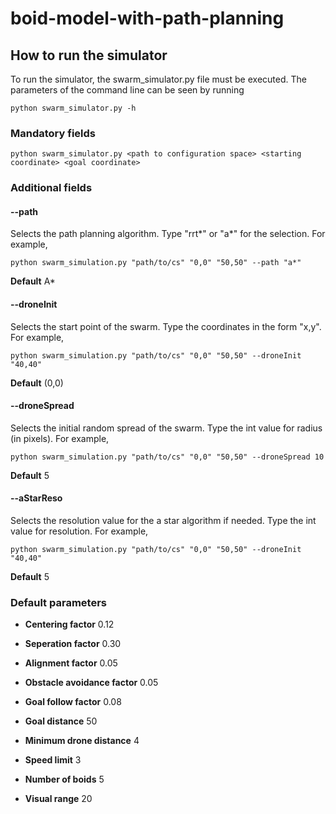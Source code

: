 # boid-model-with-path-planning

## How to run the simulator

To run the simulator, the swarm_simulator.py file must be executed. The parameters of the command line can be seen by running

```
python swarm_simulator.py -h
```

### Mandatory fields

```
python swarm_simulator.py <path to configuration space> <starting coordinate> <goal coordinate>
```

### Additional fields

#### --path
Selects the path planning algorithm. Type "rrt*" or "a*" for the selection. For example,
```
python swarm_simulation.py "path/to/cs" "0,0" "50,50" --path "a*"
```
**Default** A*

#### --droneInit
Selects the start point of the swarm. Type the coordinates in the form "x,y". For example,
```
python swarm_simulation.py "path/to/cs" "0,0" "50,50" --droneInit "40,40"
```
**Default** (0,0)

#### --droneSpread
Selects the initial random spread of the swarm. Type the int value for radius (in pixels). For example,
```
python swarm_simulation.py "path/to/cs" "0,0" "50,50" --droneSpread 10
```
**Default** 5

#### --aStarReso
Selects the resolution value for the a star algorithm if needed. Type the int value for resolution. For example,
```
python swarm_simulation.py "path/to/cs" "0,0" "50,50" --droneInit "40,40"
```
**Default** 5

### Default parameters

- **Centering factor** 0.12

- **Seperation factor** 0.30

- **Alignment factor** 0.05

- **Obstacle avoidance factor** 0.05

- **Goal follow factor** 0.08

- **Goal distance** 50

- **Minimum drone distance** 4

- **Speed limit** 3

- **Number of boids** 5

- **Visual range** 20
